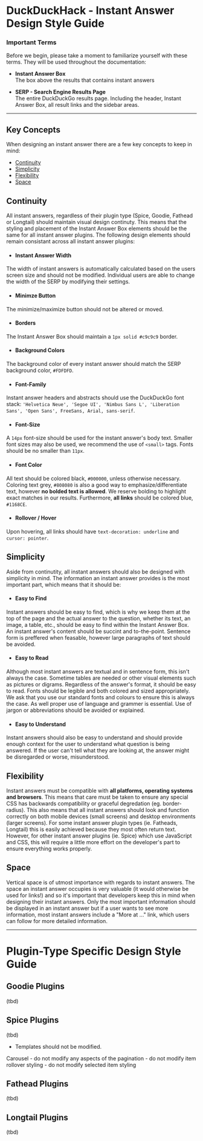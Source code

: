 # DuckDuckHack - Instant Answer Design Style Guide

### Important Terms
Before we begin, please take a moment to familiarize yourself with these terms. They will be used throughout the documentation:

* **Instant Answer Box**  
    The box above the results that contains instant answers

* **SERP - Search Engine Results Page**  
    The entire DuckDuckGo results page. Including the header, Instant Answer Box, all result links and the sidebar areas.

---

## Key Concepts
When designing an instant answer there are a few key concepts to keep in mind:

* [Continuity](#continuity)
* [Simplicity](#simplicity)
* [Flexibility](#flexibility)
* [Space](#space)

## Continuity
All instant answers, regardless of their plugin type (Spice, Goodie, Fathead or Longtail) should maintain visual design continuty. This means that the styling and placement of the Instant Answer Box elements should be the same for all instant answer plugins. The following design elements should remain consistant across all instant answer plugins:

- #### Instant Answer Width
The width of instant answers is automatically calculated based on the users screen size and should not be modified. Individual users are able to change the width of the SERP by modifying their settings.

- #### Minimze Button
The minimize/maximize button should not be altered or moved.

- #### Borders
The Instant Answer Box should maintain a `1px solid #c9c9c9` border.

- #### Background Colors
The background color of every instant answer should match the SERP background color, `#FDFDFD`.

- #### Font-Family
Instant answer headers and abstracts should use the DuckDuckGo font stack: `'Helvetica Neue', 'Segoe UI', 'Nimbus Sans L', 'Liberation Sans', 'Open Sans', FreeSans, Arial, sans-serif`.

- #### Font-Size
A `14px` font-size should be used for the instant answer's body text. Smaller font sizes may also be used, we recommend the use of `<small>` tags. Fonts should be no smaller than `11px`.

- #### Font Color
All text should be colored black, `#000000`, unless otherwise necessary. Coloring text grey, `#808080` is also a good way to emphasize/differentiate text, however **no bolded text is allowed**. We reserve bolding to highlight exact matches in our results. Furthermore, **all links** should be colored blue, `#1168CE`.

- #### Rollover / Hover
Upon hovering, all links should have `text-decoration: underline` and `cursor: pointer`.

## Simplicity
Aside from continutity, all instant answers should also be designed with simplicity in mind. The information an instant answer provides is the most important part, which means that it should be:

- #### Easy to Find
Instant answers should be easy to find, which is why we keep them at the top of the page and the actual answer to the question, whether its text, an image, a table, etc., should be easy to find within the Instant Answer Box. An instant answer's content should be succint and to-the-point. Sentence form is preffered when feasable, however large paragraphs of text should be avoided.

- #### Easy to Read
Although most instant answers are textual and in sentence form, this isn't always the case. Sometime tables are needed or other visual elements such as pictures or digrams. Regardless of the answer's format, it should be easy to read. Fonts should be legible and both colored and sized appropriately. We ask that you use our standard fonts and colours to ensure this is always the case. As well proper use of language and grammer is essential. Use of jargon or abbreviations should be avoided or explained.

- #### Easy to Understand
Instant answers should also be easy to understand and should provide enough context for the user to understand what question is being answered. If the user can't tell what they are looking at, the answer might be disregarded or worse, misunderstood.

## Flexibility
Instant answers must be compatible with **all platforms, operating systems and browsers**. This means that care must be taken to ensure any special CSS has backwards compatibility or graceful degredation (eg. border-radius). This also means that all instant answers should look and function correctly on both mobile devices (small screens) and desktop environments (larger screens). For some instant answer plugin types (ie. Fatheads, Longtail) this is easily achieved because they most often return text. However, for other instant answer plugins (ie. Spice) which use JavaScript and CSS, this will require a little more effort on the developer's part to ensure everything works properly.

## Space
Vertical space is of utmost importance with regards to instant answers. The space an instant answer occupies is very valuable (it would otherwise be used for links!) and so it's important that developers keep this in mind when designing their instant answers. Only the most important information should be displayed in an instant answer but if a user wants to see more information, most instant answers include a "More at ..." link, which users can follow for more detailed information.

---

# Plugin-Type Specific Design Style Guide

## Goodie Plugins
(tbd)

## Spice Plugins
(tbd)
- Templates should not be modified.

Carousel
    -  do not modify any aspects of the pagination
    -  do not modify item rollover styling
    -  do not modify selected item styling


## Fathead Plugins
(tbd)

## Longtail Plugins
(tbd)